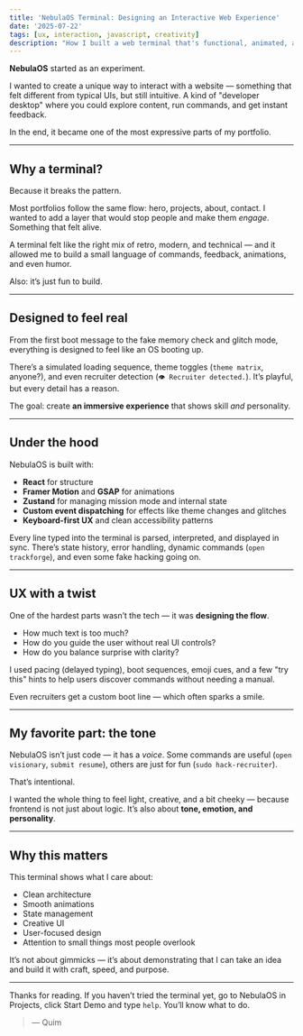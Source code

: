 ```yaml
---
title: 'NebulaOS Terminal: Designing an Interactive Web Experience'
date: '2025-07-22'
tags: [ux, interaction, javascript, creativity]
description: "How I built a web terminal that's functional, animated, and a little unexpected."
---
```


**NebulaOS** started as an experiment.

I wanted to create a unique way to interact with a website — something that felt different from typical UIs, but still intuitive. A kind of "developer desktop" where you could explore content, run commands, and get instant feedback.

In the end, it became one of the most expressive parts of my portfolio.

---

## Why a terminal?

Because it breaks the pattern.

Most portfolios follow the same flow: hero, projects, about, contact. I wanted to add a layer that would stop people and make them _engage_. Something that felt alive.

A terminal felt like the right mix of retro, modern, and technical — and it allowed me to build a small language of commands, feedback, animations, and even humor.

Also: it’s just fun to build.

---

## Designed to feel real

From the first boot message to the fake memory check and glitch mode, everything is designed to feel like an OS booting up.

There’s a simulated loading sequence, theme toggles (`theme matrix`, anyone?), and even recruiter detection (`👁️ Recruiter detected.`). It’s playful, but every detail has a reason.

The goal: create **an immersive experience** that shows skill _and_ personality.

---

## Under the hood

NebulaOS is built with:

- **React** for structure
- **Framer Motion** and **GSAP** for animations
- **Zustand** for managing mission mode and internal state
- **Custom event dispatching** for effects like theme changes and glitches
- **Keyboard-first UX** and clean accessibility patterns

Every line typed into the terminal is parsed, interpreted, and displayed in sync. There’s state history, error handling, dynamic commands (`open trackforge`), and even some fake hacking going on.

---

## UX with a twist

One of the hardest parts wasn’t the tech — it was **designing the flow**.

- How much text is too much?
- How do you guide the user without real UI controls?
- How do you balance surprise with clarity?

I used pacing (delayed typing), boot sequences, emoji cues, and a few "try this" hints to help users discover commands without needing a manual.

Even recruiters get a custom boot line — which often sparks a smile.

---

## My favorite part: the tone

NebulaOS isn’t just code — it has a _voice_. Some commands are useful (`open visionary`, `submit resume`), others are just for fun (`sudo hack-recruiter`).

That’s intentional.

I wanted the whole thing to feel light, creative, and a bit cheeky — because frontend is not just about logic. It’s also about **tone, emotion, and personality**.

---

## Why this matters

This terminal shows what I care about:

- Clean architecture
- Smooth animations
- State management
- Creative UI
- User-focused design
- Attention to small things most people overlook

It’s not about gimmicks — it’s about demonstrating that I can take an idea and build it with craft, speed, and purpose.

---

Thanks for reading. If you haven’t tried the terminal yet, go to NebulaOS in Projects, click Start Demo and type `help`. You’ll know what to do.

> — Quim

